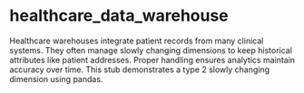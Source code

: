 # healthcare_data_warehouse
Healthcare warehouses integrate patient records from many clinical systems. They often manage slowly changing dimensions to keep historical attributes like patient addresses. Proper handling ensures analytics maintain accuracy over time. This stub demonstrates a type 2 slowly changing dimension using pandas.

